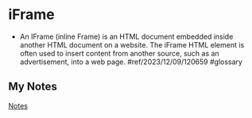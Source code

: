# iFrame
- An IFrame (inline Frame) is an HTML document embedded inside another HTML document on a website. The iFrame HTML element is often used to insert content from another source, such as an advertisement, into a web page. #ref/2023/12/09/120659 #glossary 
## My Notes
[Notes](mynotes/iframe-notes.md)
